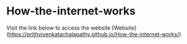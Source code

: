 # How-the-internet-works

Visit the link below to access the website
[Website}(https://prithvivenkatachalapathy.github.io/How-the-internet-works/)
